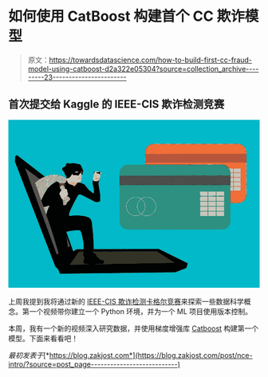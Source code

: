 # 如何使用 CatBoost 构建首个 CC 欺诈模型

> 原文：<https://towardsdatascience.com/how-to-build-first-cc-fraud-model-using-catboost-d2a322e05304?source=collection_archive---------23----------------------->

## 首次提交给 Kaggle 的 IEEE-CIS 欺诈检测竞赛

![](img/ebd116b64417718996e711d0dd46c910.png)

上周我提到我将通过新的 [IEEE-CIS 欺诈检测卡格尔竞赛](https://www.kaggle.com/c/ieee-fraud-detection)来探索一些数据科学概念。第一个视频带你建立一个 Python 环境，并为一个 ML 项目使用版本控制。

本周，我有一个新的视频深入研究数据，并使用梯度增强库 [Catboost](https://github.com/catboost/catboost) 构建第一个模型。下面来看看吧！

*最初发表于*[*https://blog.zakjost.com*](https://blog.zakjost.com/post/nce-intro/?source=post_page---------------------------)